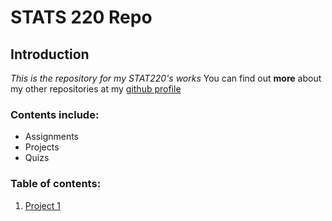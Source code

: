 # STATS 220 Repo
## Introduction
*This is the repository for my STAT220's works*
You can find out **more** about my other repositories at my [github profile](https://github.com/trung12368)
### Contents include:
* Assignments
* Projects
* Quizs
### Table of contents:
1. [Project 1](https://github.com/trung12368/stats220/blob/main/Project1.R)
